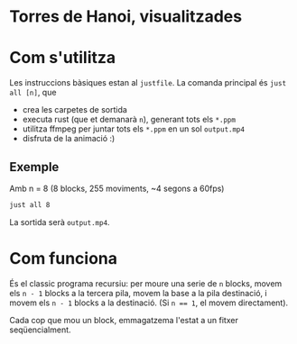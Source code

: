 # Torres de Hanoi, visualitzades


# Com s'utilitza
Les instruccions bàsiques estan al `justfile`. La comanda principal és `just all [n]`, que 
- crea les carpetes de sortida
- executa rust (que et demanarà `n`), generant tots els `*.ppm`
- utilitza ffmpeg per juntar tots els `*.ppm` en un sol `output.mp4`
- disfruta de la animació :)

## Exemple
Amb n = 8 (8 blocks, 255 moviments, ~4 segons a 60fps)
```bash
just all 8 
```
La sortida serà `output.mp4`.

# Com funciona
És el classic programa recursiu: per moure una serie de `n` blocks, movem els `n - 1` blocks a 
la tercera pila, movem la base a la pila destinació, i movem els `n - 1` blocks a la destinació.
(Si `n == 1`, el movem directament).

Cada cop que mou un block, emmagatzema l'estat a un fitxer seqüencialment.
